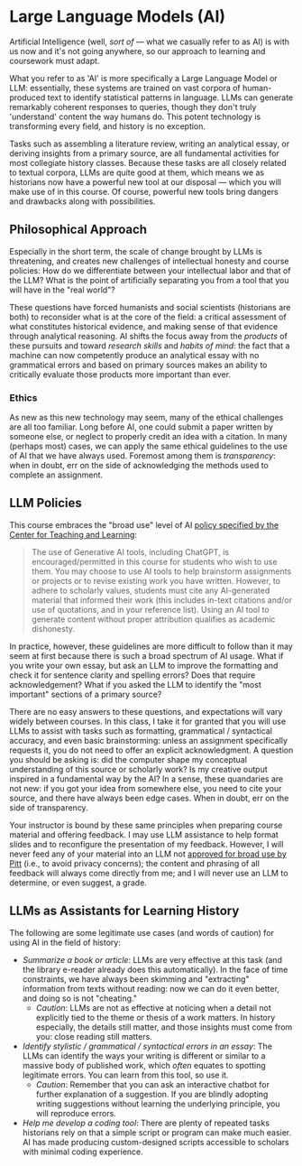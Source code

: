 # Large Language Models (AI)
Artificial Intelligence (well, *sort of* — what we casually refer to as AI) is with us now and it's not going anywhere, so our approach to learning and coursework must adapt.

What you refer to as 'AI' is more specifically a Large Language Model or LLM: essentially, these systems are trained on vast corpora of human-produced text to identify statistical patterns in language. LLMs can generate remarkably coherent responses to queries, though they don't truly 'understand' content the way humans do. This potent technology is transforming every field, and history is no exception.

Tasks such as assembling a literature review, writing an analytical essay, or deriving insights from a primary source, are all fundamental activities for most collegiate history classes. Because these tasks are all closely related to textual corpora, LLMs are quite good at them, which means we as historians now have a powerful new tool at our disposal — which you will make use of in this course. Of course, powerful new tools bring dangers and drawbacks along with possibilities.

## Philosophical Approach
Especially in the short term, the scale of change brought by LLMs is threatening, and creates new challenges of intellectual honesty and course policies: How do we differentiate between your intellectual labor and that of the LLM? What is the point of artificially separating you from a tool that you will have in the "real world"?  

These questions have forced humanists and social scientists (historians are both) to reconsider what is at the core of the field: a critical assessment of what constitutes historical evidence, and making sense of that evidence through analytical reasoning. AI shifts the focus away from the *products* of these pursuits and toward *research skills* and *habits of mind*: the fact that a machine can now competently produce an analytical essay with no grammatical errors and based on primary sources makes an ability to critically evaluate those products more important than ever.

### Ethics
As new as this new technology may seem, many of the ethical challenges are all too familiar. Long before AI, one could submit a paper written by someone else, or neglect to properly credit an idea with a citation. In many (perhaps most) cases, we can apply the same ethical guidelines to the use of AI that we have always used. Foremost among them is *transparency*: when in doubt, err on the side of acknowledging the methods used to complete an assignment.

## LLM Policies

This course embraces the "broad use" level of AI [policy specified by the Center for Teaching and Learning](https://teaching.pitt.edu/resources/teaching-with-generative-ai/):

> The use of Generative AI tools, including ChatGPT, is encouraged/permitted in this course for students who wish to use them. You may choose to use AI tools to help brainstorm assignments or projects or to revise existing work you have written. However, to adhere to scholarly values, students must cite any AI-generated material that informed their work (this includes in-text citations and/or use of quotations, and in your reference list). Using an AI tool to generate content without proper attribution qualifies as academic dishonesty.

In practice, however, these guidelines are more difficult to follow than it may seem at first because there is such a broad spectrum of AI usage. What if you write your own essay, but ask an LLM to improve the formatting and check it for sentence clarity and spelling errors? Does that require acknowledgement? What if you asked the LLM to identify the "most important" sections of a primary source?

There are no easy answers to these questions, and expectations will vary widely between courses. In this class, I take it for granted that you will use LLMs to assist with tasks such as formatting, grammatical / syntactical accuracy, and even basic brainstorming: unless an assignment specifically requests it, you do not need to offer an explicit acknowledgment. A question you should be asking is: did the computer shape my conceptual understanding of this source or scholarly work? Is my creative output inspired in a fundamental way by the AI? In a sense, these quandaries are not new: if you got your idea from somewhere else, you need to cite your source, and there have always been edge cases. When in doubt, err on the side of transparency.

Your instructor is bound by these same principles when preparing course material and offering feedback. I may use LLM assistance to help format slides and to reconfigure the presentation of my feedback. However, I will never feed any of your material into an LLM not [approved for broad use by Pitt](https://www.technology.pitt.edu/ai) (i.e., to avoid privacy concerns); the content and phrasing of all feedback will always come directly from me; and I will never use an LLM to determine, or even suggest, a grade.

## LLMs as Assistants for Learning History

The following are some legitimate use cases (and words of caution) for using AI in the field of history:

- *Summarize a book or article*: LLMs are very effective at this task (and the library e-reader already does this automatically). In the face of time constraints, we have always been skimming and "extracting" information from texts without reading: now we can do it even better, and doing so is not "cheating."
  - *Caution*: LLMs are not as effective at noticing when a detail not explicitly tied to the theme or thesis of a work matters. In history especially, the details still matter, and those insights must come from you: close reading still matters.
- *Identify stylistic / grammatical / syntactical errors in an essay*: The LLMs can identify the ways your writing is different or similar to a massive body of published work, which *often* equates to spotting legitimate errors. You can learn from this tool, so use it.
  - *Caution*: Remember that you can ask an interactive chatbot for further explanation of a suggestion. If you are blindly adopting writing suggestions without learning the underlying principle, you will reproduce errors.
- *Help me develop a coding tool*: There are plenty of repeated tasks historians rely on that a simple script or program can make much easier. AI has made producing custom-designed scripts accessible to scholars with minimal coding experience.



